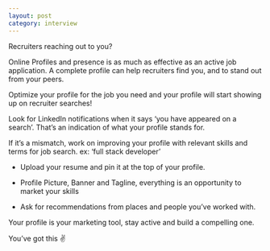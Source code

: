 ```yaml
---
layout: post
category: interview
---
```


Recruiters reaching out to you? 

Online Profiles and presence is as much as effective as an active job application. A complete profile can help recruiters find you, and to stand out from your peers.

Optimize your profile for the job you need and your profile will start showing up on recruiter searches!

Look for LinkedIn notifications when it says ‘you have appeared on a search’. That’s an indication of what your profile stands for. 

If it’s a mismatch, work on improving your profile with relevant skills and terms for job search. ex: ‘full stack developer’

- Upload your resume and pin it at the top of your profile.

- Profile Picture, Banner and Tagline, everything is an opportunity to market your skills

- Ask for recommendations from places and people you’ve worked with.

Your profile is your marketing tool, stay active and build a compelling one.

You’ve got this ✌️